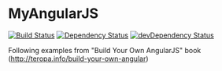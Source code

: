 # MyAngularJS

[![Build Status](https://travis-ci.org/chekalin/MyAngularJS.svg?branch=master)](https://travis-ci.org/chekalin/MyAngularJS)
[![Dependency Status](https://img.shields.io/david/chekalin/MyAngularJS.svg?style=flat)](https://david-dm.org/chekalin/MyAngularJS)
[![devDependency Status](https://img.shields.io/david/dev/chekalin/MyAngularJS.svg?style=flat)](https://david-dm.org/chekalin/MyAngularJS#info=devDependencies)

Following examples from "Build Your Own AngularJS" book (http://teropa.info/build-your-own-angular) 
